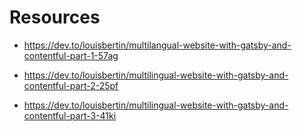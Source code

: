 # Resources
- https://dev.to/louisbertin/multilangual-website-with-gatsby-and-contentful-part-1-57ag

- https://dev.to/louisbertin/multilingual-website-with-gatsby-and-contentful-part-2-25pf

- https://dev.to/louisbertin/multilingual-website-with-gatsby-and-contentful-part-3-41ki

